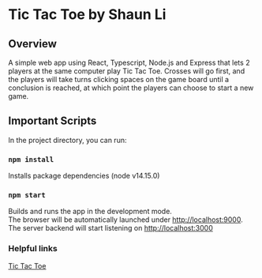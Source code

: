 # Tic Tac Toe by Shaun Li

## Overview

A simple web app using React, Typescript, Node.js and Express that lets 2 players at the same computer play Tic Tac Toe. Crosses will go first, and the players will take turns clicking spaces on the game board until a conclusion is reached, at which point the players can choose to start a new game.<br />

## Important Scripts

In the project directory, you can run:

### `npm install`

Installs package dependencies (node v14.15.0)

### `npm start`

Builds and runs the app in the development mode.\
The browser will be automatically launched under [http://localhost:9000](http://localhost:9000).
The server backend will start listening on [http://localhost:3000](http://localhost:3000)


### Helpful links

[Tic Tac Toe](https://en.wikipedia.org/wiki/Tic-tac-toe)